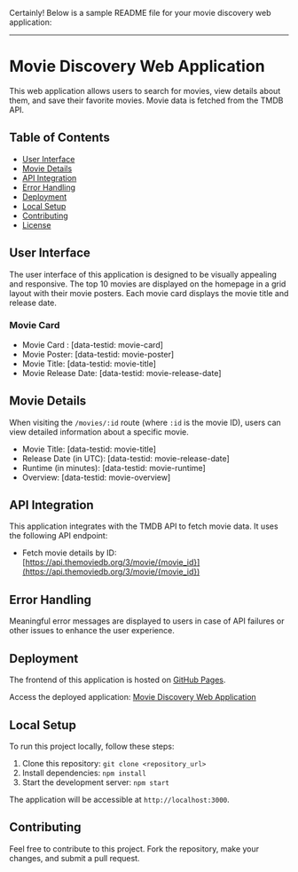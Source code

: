 Certainly! Below is a sample README file for your movie discovery web application:

---

# Movie Discovery Web Application

This web application allows users to search for movies, view details about them, and save their favorite movies. Movie data is fetched from the TMDB API.

## Table of Contents

- [User Interface](#user-interface)
- [Movie Details](#movie-details)
- [API Integration](#api-integration)
- [Error Handling](#error-handling)
- [Deployment](#deployment)
- [Local Setup](#local-setup)
- [Contributing](#contributing)
- [License](#license)

## User Interface

The user interface of this application is designed to be visually appealing and responsive. The top 10 movies are displayed on the homepage in a grid layout with their movie posters. Each movie card displays the movie title and release date.

### Movie Card
- Movie Card : [data-testid: movie-card]
- Movie Poster: [data-testid: movie-poster]
- Movie Title: [data-testid: movie-title]
- Movie Release Date: [data-testid: movie-release-date]

## Movie Details

When visiting the `/movies/:id` route (where `:id` is the movie ID), users can view detailed information about a specific movie.

- Movie Title: [data-testid: movie-title]
- Release Date (in UTC): [data-testid: movie-release-date]
- Runtime (in minutes): [data-testid: movie-runtime]
- Overview: [data-testid: movie-overview]

## API Integration

This application integrates with the TMDB API to fetch movie data. It uses the following API endpoint:
- Fetch movie details by ID: [https://api.themoviedb.org/3/movie/{movie_id}](https://api.themoviedb.org/3/movie/{movie_id})

## Error Handling

Meaningful error messages are displayed to users in case of API failures or other issues to enhance the user experience.

## Deployment

The frontend of this application is hosted on [GitHub Pages](https://github.com/Lawrenebube/hngstage2).

Access the deployed application: [Movie Discovery Web Application](https://hngstage2-phi.vercel.app)

## Local Setup

To run this project locally, follow these steps:

1. Clone this repository: `git clone <repository_url>`
2. Install dependencies: `npm install`
3. Start the development server: `npm start`

The application will be accessible at `http://localhost:3000`.

## Contributing

Feel free to contribute to this project. Fork the repository, make your changes, and submit a pull request.
